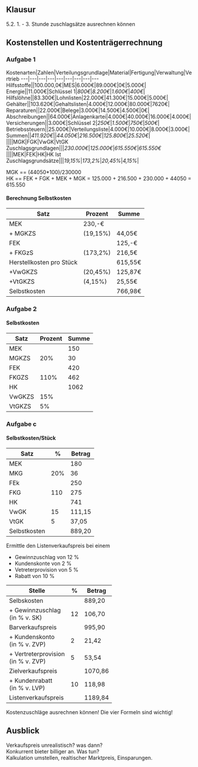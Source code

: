 ## Klausur
5.2. 1. - 3. Stunde
zuschlagsätze ausrechnen können

## Kostenstellen und Kostenträgerrechnung

### Aufgabe 1


Kostenarten|Zahlen|Verteilungsgrundlage|Material|Fertigung|Verwaltung|Vertrieb
---|---|---|---|---|---|---|---|---
Hilfsstoffe||100.000,0€|MES|6.000€|89.000€|0€|5.000€|
Energie||11.000€|Schlüssel 1|*800€*|*8.200€*|*1.600€*|*400€*|
Hilfslöhne||83.300€|Lohnlisten|22.000€|41.300€|15.000€|5.000€|
Gehälter||103.620€|Gehaltslisten|4.000€|12.000€|80.000€|7620€|
Reparaturen||22.000€|Belege|3.000€|14.500€|4.500€|0€|
Abschreibungen||64.000€|Anlagenkartei|4.000€|40.000€|16.000€|4.000€|
Versicherungen||3.000€|Schlüssel 2|*250€*|*1.500€*|*750€*|*500€*|
Betriebssteuern||25.000€|Verteilungsliste|4.000€|10.000€|8.000€|3.000€|
Summen||*411.920€*||*44.050€*|*216.500€*|*125.800€*|*25.520€*|
||||MGK|FGK|VwGK|VtGK
Zuschlagsgrundlagen|||*230.000€*|*125.000€*|*615.550€*|*615.550€*
||||MEK|FEK|HK|HK
Ist Zuschlagsgrundsätze|||*19,15%*|*173,2%*|*20,45%*|*4,15%*|

MGK == (44050*100)/230000  
HK == FEK + FGK + MEK + MGK = 125.000 + 216.500 + 230.000 + 44050 = 615.550  


#### Berechnung Selbstkosten
Satz|Prozent|Summe
---|---|---
MEK|230,-€  
\+ MGKZS|(19,15%)|44,05€  
FEK||125,-€  
\+ FKGzS|(173,2%)|216,5€  
Herstellkosten pro Stück||615,55€  
\+VwGKZS|(20,45%)|125,87€
\+VtGKZS|(4,15%)|25,55€
Selbstkosten||766,98€

### Aufgabe 2
#### Selbstkosten
Satz|Prozent|Summe
---|---|---
MEK||150
MGKZS|20%|30
FEK||420
FKGZS|110%|462
HK||1062
VwGKZS|15%|
VtGKZS|5%|

### Aufgabe c
#### Selbstkosten/Stück

Satz|%|Betrag
---|---|---
MEK||180
MKG| 20%|36
FEk||250
FKG|110|275
HK||741
VwGK|15|111,15
VtGK|5|37,05
Selbstkosten||889,20

Ermittle den Listenverkaufspreis bei einem 
- Gewinnzuschlag von 12 %
- Kundenskonte von 2 %
- Vetreterprovision von 5 %
- Rabatt von 10 %

Stelle|%|Betrag
---|---|---
Selbskosten||889,20
\+ Gewinnzuschlag<br>(in % v. SK)|12|106,70
Barverkaufspreis||995,90
\+ Kundenskonto<br>(in % v. ZVP)|2|21,42
\+ Vertreterprovision<br>(in % v. ZVP)|5|53,54
Zielverkaufspreis||1070,86
\+ Kundenrabatt<br>(in % v. LVP)|10|118,98
Listenverkaufspreis||1189,84

Kostenzuschläge ausrechnen können! Die vier Formeln sind wichtig!

## Ausblick
Verkaufspreis unrealistisch? was dann?  
Konkurrent bieter billiger an. Was tun?  
Kalkulation umstellen, realtischer Marktpreis, Einsparungen.